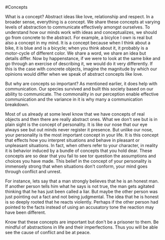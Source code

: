 #Concepts

What is a concept? Abstract ideas like love, relationship and respect. In a broader sense, everything is a concept. 
We share these concepts at varying levels of abstraction to communicate effectively amongst ourselves. 
To understand how our minds work with ideas and conceptualizes,  we should go from concrete to the abstract. For example, a bicylce I own is real 
but also a concept in my mind. It is a concept because when I think about a bike, it is blue and is a bicycle; when you think about it, 
it probably is a motor-cycle of different color. We share a word, we share an idea but details differ. Now by happenstance, 
if we were to look at the same bike and go through an exercise of describing it, we would do it very differently.
If this is the case with concrete objects, imagine the magnitude by which our opinions would differ when we speak of abstract concepts like love.

But why are concepts so important? As mentioned earlier, it does help with communication. Our species survived and 
built this society based on our ability to communicate. The commonality in our perception enable effective communication 
and the variance in it is why many a communication breakdown.

Most of us already at some level know that we have concepts of real objects and then there are really abstract ones.
What we don't see but is in plain sight is the concept of personality. 
It is like our nose that our eye always see but out minds never register it presence. But unlike our nose,
your personality is the most important concept in your life. 
It is this concept that effects how you interpret situations and behave in pleasant or unpleasant situations. 
In fact, when others refer to your character, in reality it is behavior induced by a bundle of concepts that you hold dear. 
These concepts are so dear that you fail to see tor question the assumptions and choices you have made. 
This belief in the concept of your personality is immensely strong that when situations don't conform, your mind goes through conflict and unrest.

For instance, lets say that a man strongly believes that he is an honest man. If another person tells him what he says is not true, 
the man gets agitated thinking that he has just been called a liar. 
But maybe the other person was just pointing out a fact and not being judgmental. 
The idea that he is honest is so deeply rooted that he reacts violently. 
Perhaps if the other person had pointed to the facts instead of using an accusatory tone the reaction may have been different.

Know that these concepts are important but don't be a prisoner to them. 
Be mindful of abstractions in life and their imperfections. 
Thus you will be able see the cause of conflict and be at peace.
